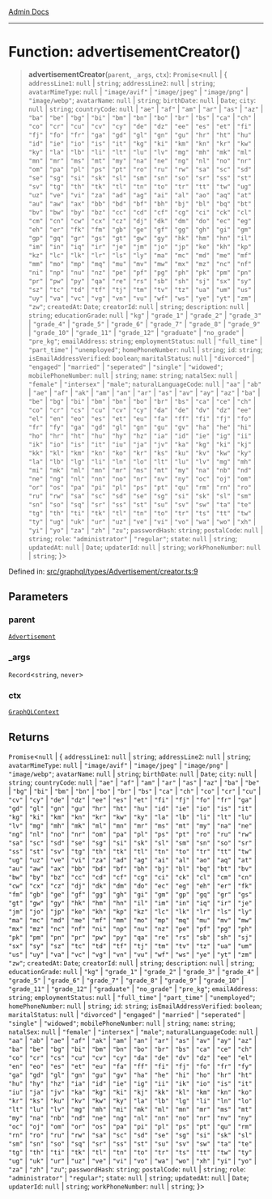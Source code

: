 [Admin Docs](/)

***

# Function: advertisementCreator()

> **advertisementCreator**(`parent`, `_args`, `ctx`): `Promise`\<`null` \| \{ `addressLine1`: `null` \| `string`; `addressLine2`: `null` \| `string`; `avatarMimeType`: `null` \| `"image/avif"` \| `"image/jpeg"` \| `"image/png"` \| `"image/webp"`; `avatarName`: `null` \| `string`; `birthDate`: `null` \| `Date`; `city`: `null` \| `string`; `countryCode`: `null` \| `"ae"` \| `"af"` \| `"am"` \| `"ar"` \| `"as"` \| `"az"` \| `"ba"` \| `"be"` \| `"bg"` \| `"bi"` \| `"bm"` \| `"bn"` \| `"bo"` \| `"br"` \| `"bs"` \| `"ca"` \| `"ch"` \| `"co"` \| `"cr"` \| `"cu"` \| `"cv"` \| `"cy"` \| `"de"` \| `"dz"` \| `"ee"` \| `"es"` \| `"et"` \| `"fi"` \| `"fj"` \| `"fo"` \| `"fr"` \| `"ga"` \| `"gd"` \| `"gl"` \| `"gn"` \| `"gu"` \| `"hr"` \| `"ht"` \| `"hu"` \| `"id"` \| `"ie"` \| `"io"` \| `"is"` \| `"it"` \| `"kg"` \| `"ki"` \| `"km"` \| `"kn"` \| `"kr"` \| `"kw"` \| `"ky"` \| `"la"` \| `"lb"` \| `"li"` \| `"lt"` \| `"lu"` \| `"lv"` \| `"mg"` \| `"mh"` \| `"mk"` \| `"ml"` \| `"mn"` \| `"mr"` \| `"ms"` \| `"mt"` \| `"my"` \| `"na"` \| `"ne"` \| `"ng"` \| `"nl"` \| `"no"` \| `"nr"` \| `"om"` \| `"pa"` \| `"pl"` \| `"ps"` \| `"pt"` \| `"ro"` \| `"ru"` \| `"rw"` \| `"sa"` \| `"sc"` \| `"sd"` \| `"se"` \| `"sg"` \| `"si"` \| `"sk"` \| `"sl"` \| `"sm"` \| `"sn"` \| `"so"` \| `"sr"` \| `"ss"` \| `"st"` \| `"sv"` \| `"tg"` \| `"th"` \| `"tk"` \| `"tl"` \| `"tn"` \| `"to"` \| `"tr"` \| `"tt"` \| `"tw"` \| `"ug"` \| `"uz"` \| `"ve"` \| `"vi"` \| `"za"` \| `"ad"` \| `"ag"` \| `"ai"` \| `"al"` \| `"ao"` \| `"aq"` \| `"at"` \| `"au"` \| `"aw"` \| `"ax"` \| `"bb"` \| `"bd"` \| `"bf"` \| `"bh"` \| `"bj"` \| `"bl"` \| `"bq"` \| `"bt"` \| `"bv"` \| `"bw"` \| `"by"` \| `"bz"` \| `"cc"` \| `"cd"` \| `"cf"` \| `"cg"` \| `"ci"` \| `"ck"` \| `"cl"` \| `"cm"` \| `"cn"` \| `"cw"` \| `"cx"` \| `"cz"` \| `"dj"` \| `"dk"` \| `"dm"` \| `"do"` \| `"ec"` \| `"eg"` \| `"eh"` \| `"er"` \| `"fk"` \| `"fm"` \| `"gb"` \| `"ge"` \| `"gf"` \| `"gg"` \| `"gh"` \| `"gi"` \| `"gm"` \| `"gp"` \| `"gq"` \| `"gr"` \| `"gs"` \| `"gt"` \| `"gw"` \| `"gy"` \| `"hk"` \| `"hm"` \| `"hn"` \| `"il"` \| `"im"` \| `"in"` \| `"iq"` \| `"ir"` \| `"je"` \| `"jm"` \| `"jo"` \| `"jp"` \| `"ke"` \| `"kh"` \| `"kp"` \| `"kz"` \| `"lc"` \| `"lk"` \| `"lr"` \| `"ls"` \| `"ly"` \| `"ma"` \| `"mc"` \| `"md"` \| `"me"` \| `"mf"` \| `"mm"` \| `"mo"` \| `"mp"` \| `"mq"` \| `"mu"` \| `"mv"` \| `"mw"` \| `"mx"` \| `"mz"` \| `"nc"` \| `"nf"` \| `"ni"` \| `"np"` \| `"nu"` \| `"nz"` \| `"pe"` \| `"pf"` \| `"pg"` \| `"ph"` \| `"pk"` \| `"pm"` \| `"pn"` \| `"pr"` \| `"pw"` \| `"py"` \| `"qa"` \| `"re"` \| `"rs"` \| `"sb"` \| `"sh"` \| `"sj"` \| `"sx"` \| `"sy"` \| `"sz"` \| `"tc"` \| `"td"` \| `"tf"` \| `"tj"` \| `"tm"` \| `"tv"` \| `"tz"` \| `"ua"` \| `"um"` \| `"us"` \| `"uy"` \| `"va"` \| `"vc"` \| `"vg"` \| `"vn"` \| `"vu"` \| `"wf"` \| `"ws"` \| `"ye"` \| `"yt"` \| `"zm"` \| `"zw"`; `createdAt`: `Date`; `creatorId`: `null` \| `string`; `description`: `null` \| `string`; `educationGrade`: `null` \| `"kg"` \| `"grade_1"` \| `"grade_2"` \| `"grade_3"` \| `"grade_4"` \| `"grade_5"` \| `"grade_6"` \| `"grade_7"` \| `"grade_8"` \| `"grade_9"` \| `"grade_10"` \| `"grade_11"` \| `"grade_12"` \| `"graduate"` \| `"no_grade"` \| `"pre_kg"`; `emailAddress`: `string`; `employmentStatus`: `null` \| `"full_time"` \| `"part_time"` \| `"unemployed"`; `homePhoneNumber`: `null` \| `string`; `id`: `string`; `isEmailAddressVerified`: `boolean`; `maritalStatus`: `null` \| `"divorced"` \| `"engaged"` \| `"married"` \| `"seperated"` \| `"single"` \| `"widowed"`; `mobilePhoneNumber`: `null` \| `string`; `name`: `string`; `natalSex`: `null` \| `"female"` \| `"intersex"` \| `"male"`; `naturalLanguageCode`: `null` \| `"aa"` \| `"ab"` \| `"ae"` \| `"af"` \| `"ak"` \| `"am"` \| `"an"` \| `"ar"` \| `"as"` \| `"av"` \| `"ay"` \| `"az"` \| `"ba"` \| `"be"` \| `"bg"` \| `"bi"` \| `"bm"` \| `"bn"` \| `"bo"` \| `"br"` \| `"bs"` \| `"ca"` \| `"ce"` \| `"ch"` \| `"co"` \| `"cr"` \| `"cs"` \| `"cu"` \| `"cv"` \| `"cy"` \| `"da"` \| `"de"` \| `"dv"` \| `"dz"` \| `"ee"` \| `"el"` \| `"en"` \| `"eo"` \| `"es"` \| `"et"` \| `"eu"` \| `"fa"` \| `"ff"` \| `"fi"` \| `"fj"` \| `"fo"` \| `"fr"` \| `"fy"` \| `"ga"` \| `"gd"` \| `"gl"` \| `"gn"` \| `"gu"` \| `"gv"` \| `"ha"` \| `"he"` \| `"hi"` \| `"ho"` \| `"hr"` \| `"ht"` \| `"hu"` \| `"hy"` \| `"hz"` \| `"ia"` \| `"id"` \| `"ie"` \| `"ig"` \| `"ii"` \| `"ik"` \| `"io"` \| `"is"` \| `"it"` \| `"iu"` \| `"ja"` \| `"jv"` \| `"ka"` \| `"kg"` \| `"ki"` \| `"kj"` \| `"kk"` \| `"kl"` \| `"km"` \| `"kn"` \| `"ko"` \| `"kr"` \| `"ks"` \| `"ku"` \| `"kv"` \| `"kw"` \| `"ky"` \| `"la"` \| `"lb"` \| `"lg"` \| `"li"` \| `"ln"` \| `"lo"` \| `"lt"` \| `"lu"` \| `"lv"` \| `"mg"` \| `"mh"` \| `"mi"` \| `"mk"` \| `"ml"` \| `"mn"` \| `"mr"` \| `"ms"` \| `"mt"` \| `"my"` \| `"na"` \| `"nb"` \| `"nd"` \| `"ne"` \| `"ng"` \| `"nl"` \| `"nn"` \| `"no"` \| `"nr"` \| `"nv"` \| `"ny"` \| `"oc"` \| `"oj"` \| `"om"` \| `"or"` \| `"os"` \| `"pa"` \| `"pi"` \| `"pl"` \| `"ps"` \| `"pt"` \| `"qu"` \| `"rm"` \| `"rn"` \| `"ro"` \| `"ru"` \| `"rw"` \| `"sa"` \| `"sc"` \| `"sd"` \| `"se"` \| `"sg"` \| `"si"` \| `"sk"` \| `"sl"` \| `"sm"` \| `"sn"` \| `"so"` \| `"sq"` \| `"sr"` \| `"ss"` \| `"st"` \| `"su"` \| `"sv"` \| `"sw"` \| `"ta"` \| `"te"` \| `"tg"` \| `"th"` \| `"ti"` \| `"tk"` \| `"tl"` \| `"tn"` \| `"to"` \| `"tr"` \| `"ts"` \| `"tt"` \| `"tw"` \| `"ty"` \| `"ug"` \| `"uk"` \| `"ur"` \| `"uz"` \| `"ve"` \| `"vi"` \| `"vo"` \| `"wa"` \| `"wo"` \| `"xh"` \| `"yi"` \| `"yo"` \| `"za"` \| `"zh"` \| `"zu"`; `passwordHash`: `string`; `postalCode`: `null` \| `string`; `role`: `"administrator"` \| `"regular"`; `state`: `null` \| `string`; `updatedAt`: `null` \| `Date`; `updaterId`: `null` \| `string`; `workPhoneNumber`: `null` \| `string`; \}\>

Defined in: [src/graphql/types/Advertisement/creator.ts:9](https://github.com/Sourya07/talawa-api/blob/61a1911602b2f0aac7635e08ae2918f4f768e8ff/src/graphql/types/Advertisement/creator.ts#L9)

## Parameters

### parent

[`Advertisement`](../../Advertisement/type-aliases/Advertisement.md)

### \_args

`Record`\<`string`, `never`\>

### ctx

[`GraphQLContext`](../../../../context/type-aliases/GraphQLContext.md)

## Returns

`Promise`\<`null` \| \{ `addressLine1`: `null` \| `string`; `addressLine2`: `null` \| `string`; `avatarMimeType`: `null` \| `"image/avif"` \| `"image/jpeg"` \| `"image/png"` \| `"image/webp"`; `avatarName`: `null` \| `string`; `birthDate`: `null` \| `Date`; `city`: `null` \| `string`; `countryCode`: `null` \| `"ae"` \| `"af"` \| `"am"` \| `"ar"` \| `"as"` \| `"az"` \| `"ba"` \| `"be"` \| `"bg"` \| `"bi"` \| `"bm"` \| `"bn"` \| `"bo"` \| `"br"` \| `"bs"` \| `"ca"` \| `"ch"` \| `"co"` \| `"cr"` \| `"cu"` \| `"cv"` \| `"cy"` \| `"de"` \| `"dz"` \| `"ee"` \| `"es"` \| `"et"` \| `"fi"` \| `"fj"` \| `"fo"` \| `"fr"` \| `"ga"` \| `"gd"` \| `"gl"` \| `"gn"` \| `"gu"` \| `"hr"` \| `"ht"` \| `"hu"` \| `"id"` \| `"ie"` \| `"io"` \| `"is"` \| `"it"` \| `"kg"` \| `"ki"` \| `"km"` \| `"kn"` \| `"kr"` \| `"kw"` \| `"ky"` \| `"la"` \| `"lb"` \| `"li"` \| `"lt"` \| `"lu"` \| `"lv"` \| `"mg"` \| `"mh"` \| `"mk"` \| `"ml"` \| `"mn"` \| `"mr"` \| `"ms"` \| `"mt"` \| `"my"` \| `"na"` \| `"ne"` \| `"ng"` \| `"nl"` \| `"no"` \| `"nr"` \| `"om"` \| `"pa"` \| `"pl"` \| `"ps"` \| `"pt"` \| `"ro"` \| `"ru"` \| `"rw"` \| `"sa"` \| `"sc"` \| `"sd"` \| `"se"` \| `"sg"` \| `"si"` \| `"sk"` \| `"sl"` \| `"sm"` \| `"sn"` \| `"so"` \| `"sr"` \| `"ss"` \| `"st"` \| `"sv"` \| `"tg"` \| `"th"` \| `"tk"` \| `"tl"` \| `"tn"` \| `"to"` \| `"tr"` \| `"tt"` \| `"tw"` \| `"ug"` \| `"uz"` \| `"ve"` \| `"vi"` \| `"za"` \| `"ad"` \| `"ag"` \| `"ai"` \| `"al"` \| `"ao"` \| `"aq"` \| `"at"` \| `"au"` \| `"aw"` \| `"ax"` \| `"bb"` \| `"bd"` \| `"bf"` \| `"bh"` \| `"bj"` \| `"bl"` \| `"bq"` \| `"bt"` \| `"bv"` \| `"bw"` \| `"by"` \| `"bz"` \| `"cc"` \| `"cd"` \| `"cf"` \| `"cg"` \| `"ci"` \| `"ck"` \| `"cl"` \| `"cm"` \| `"cn"` \| `"cw"` \| `"cx"` \| `"cz"` \| `"dj"` \| `"dk"` \| `"dm"` \| `"do"` \| `"ec"` \| `"eg"` \| `"eh"` \| `"er"` \| `"fk"` \| `"fm"` \| `"gb"` \| `"ge"` \| `"gf"` \| `"gg"` \| `"gh"` \| `"gi"` \| `"gm"` \| `"gp"` \| `"gq"` \| `"gr"` \| `"gs"` \| `"gt"` \| `"gw"` \| `"gy"` \| `"hk"` \| `"hm"` \| `"hn"` \| `"il"` \| `"im"` \| `"in"` \| `"iq"` \| `"ir"` \| `"je"` \| `"jm"` \| `"jo"` \| `"jp"` \| `"ke"` \| `"kh"` \| `"kp"` \| `"kz"` \| `"lc"` \| `"lk"` \| `"lr"` \| `"ls"` \| `"ly"` \| `"ma"` \| `"mc"` \| `"md"` \| `"me"` \| `"mf"` \| `"mm"` \| `"mo"` \| `"mp"` \| `"mq"` \| `"mu"` \| `"mv"` \| `"mw"` \| `"mx"` \| `"mz"` \| `"nc"` \| `"nf"` \| `"ni"` \| `"np"` \| `"nu"` \| `"nz"` \| `"pe"` \| `"pf"` \| `"pg"` \| `"ph"` \| `"pk"` \| `"pm"` \| `"pn"` \| `"pr"` \| `"pw"` \| `"py"` \| `"qa"` \| `"re"` \| `"rs"` \| `"sb"` \| `"sh"` \| `"sj"` \| `"sx"` \| `"sy"` \| `"sz"` \| `"tc"` \| `"td"` \| `"tf"` \| `"tj"` \| `"tm"` \| `"tv"` \| `"tz"` \| `"ua"` \| `"um"` \| `"us"` \| `"uy"` \| `"va"` \| `"vc"` \| `"vg"` \| `"vn"` \| `"vu"` \| `"wf"` \| `"ws"` \| `"ye"` \| `"yt"` \| `"zm"` \| `"zw"`; `createdAt`: `Date`; `creatorId`: `null` \| `string`; `description`: `null` \| `string`; `educationGrade`: `null` \| `"kg"` \| `"grade_1"` \| `"grade_2"` \| `"grade_3"` \| `"grade_4"` \| `"grade_5"` \| `"grade_6"` \| `"grade_7"` \| `"grade_8"` \| `"grade_9"` \| `"grade_10"` \| `"grade_11"` \| `"grade_12"` \| `"graduate"` \| `"no_grade"` \| `"pre_kg"`; `emailAddress`: `string`; `employmentStatus`: `null` \| `"full_time"` \| `"part_time"` \| `"unemployed"`; `homePhoneNumber`: `null` \| `string`; `id`: `string`; `isEmailAddressVerified`: `boolean`; `maritalStatus`: `null` \| `"divorced"` \| `"engaged"` \| `"married"` \| `"seperated"` \| `"single"` \| `"widowed"`; `mobilePhoneNumber`: `null` \| `string`; `name`: `string`; `natalSex`: `null` \| `"female"` \| `"intersex"` \| `"male"`; `naturalLanguageCode`: `null` \| `"aa"` \| `"ab"` \| `"ae"` \| `"af"` \| `"ak"` \| `"am"` \| `"an"` \| `"ar"` \| `"as"` \| `"av"` \| `"ay"` \| `"az"` \| `"ba"` \| `"be"` \| `"bg"` \| `"bi"` \| `"bm"` \| `"bn"` \| `"bo"` \| `"br"` \| `"bs"` \| `"ca"` \| `"ce"` \| `"ch"` \| `"co"` \| `"cr"` \| `"cs"` \| `"cu"` \| `"cv"` \| `"cy"` \| `"da"` \| `"de"` \| `"dv"` \| `"dz"` \| `"ee"` \| `"el"` \| `"en"` \| `"eo"` \| `"es"` \| `"et"` \| `"eu"` \| `"fa"` \| `"ff"` \| `"fi"` \| `"fj"` \| `"fo"` \| `"fr"` \| `"fy"` \| `"ga"` \| `"gd"` \| `"gl"` \| `"gn"` \| `"gu"` \| `"gv"` \| `"ha"` \| `"he"` \| `"hi"` \| `"ho"` \| `"hr"` \| `"ht"` \| `"hu"` \| `"hy"` \| `"hz"` \| `"ia"` \| `"id"` \| `"ie"` \| `"ig"` \| `"ii"` \| `"ik"` \| `"io"` \| `"is"` \| `"it"` \| `"iu"` \| `"ja"` \| `"jv"` \| `"ka"` \| `"kg"` \| `"ki"` \| `"kj"` \| `"kk"` \| `"kl"` \| `"km"` \| `"kn"` \| `"ko"` \| `"kr"` \| `"ks"` \| `"ku"` \| `"kv"` \| `"kw"` \| `"ky"` \| `"la"` \| `"lb"` \| `"lg"` \| `"li"` \| `"ln"` \| `"lo"` \| `"lt"` \| `"lu"` \| `"lv"` \| `"mg"` \| `"mh"` \| `"mi"` \| `"mk"` \| `"ml"` \| `"mn"` \| `"mr"` \| `"ms"` \| `"mt"` \| `"my"` \| `"na"` \| `"nb"` \| `"nd"` \| `"ne"` \| `"ng"` \| `"nl"` \| `"nn"` \| `"no"` \| `"nr"` \| `"nv"` \| `"ny"` \| `"oc"` \| `"oj"` \| `"om"` \| `"or"` \| `"os"` \| `"pa"` \| `"pi"` \| `"pl"` \| `"ps"` \| `"pt"` \| `"qu"` \| `"rm"` \| `"rn"` \| `"ro"` \| `"ru"` \| `"rw"` \| `"sa"` \| `"sc"` \| `"sd"` \| `"se"` \| `"sg"` \| `"si"` \| `"sk"` \| `"sl"` \| `"sm"` \| `"sn"` \| `"so"` \| `"sq"` \| `"sr"` \| `"ss"` \| `"st"` \| `"su"` \| `"sv"` \| `"sw"` \| `"ta"` \| `"te"` \| `"tg"` \| `"th"` \| `"ti"` \| `"tk"` \| `"tl"` \| `"tn"` \| `"to"` \| `"tr"` \| `"ts"` \| `"tt"` \| `"tw"` \| `"ty"` \| `"ug"` \| `"uk"` \| `"ur"` \| `"uz"` \| `"ve"` \| `"vi"` \| `"vo"` \| `"wa"` \| `"wo"` \| `"xh"` \| `"yi"` \| `"yo"` \| `"za"` \| `"zh"` \| `"zu"`; `passwordHash`: `string`; `postalCode`: `null` \| `string`; `role`: `"administrator"` \| `"regular"`; `state`: `null` \| `string`; `updatedAt`: `null` \| `Date`; `updaterId`: `null` \| `string`; `workPhoneNumber`: `null` \| `string`; \}\>
